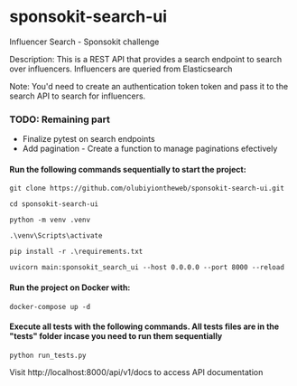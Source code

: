 # sponsokit-search-ui
Influencer Search - Sponsokit challenge

Description: This is a REST API that provides a search endpoint to search over influencers. Influencers are queried from Elasticsearch

Note: You'd need to create an authentication token token and pass it to the search API to search for influencers.

### TODO: Remaining part 
- Finalize pytest on search endpoints
- Add pagination - Create a function to manage paginations efectively

#### Run the following commands sequentially to start the project:

    git clone https://github.com/olubiyiontheweb/sponsokit-search-ui.git

    cd sponsokit-search-ui

    python -m venv .venv

    .\venv\Scripts\activate

    pip install -r .\requirements.txt

    uvicorn main:sponsokit_search_ui --host 0.0.0.0 --port 8000 --reload

#### Run the project on Docker with:

    docker-compose up -d

#### Execute all tests with the following commands. All tests files are in the "tests" folder incase you need to run them sequentially

    python run_tests.py

Visit http://localhost:8000/api/v1/docs to access API documentation